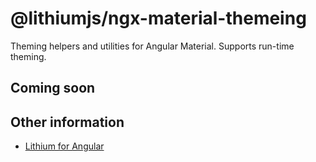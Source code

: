 # @lithiumjs/ngx-material-themeing

Theming helpers and utilities for Angular Material. Supports run-time theming.

## Coming soon

## Other information

* [Lithium for Angular](https://github.com/lVlyke/lithium-angular)
